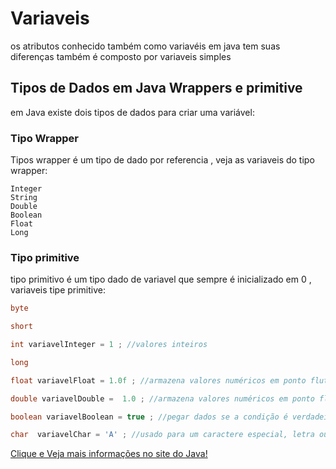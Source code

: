 # Variaveis
os atributos conhecido também como variavéis em java tem suas diferenças também é composto por variaveis simples 

## Tipos de Dados em Java  Wrappers e primitive
em Java existe dois tipos de dados para criar uma variável:

### Tipo Wrapper 
Tipos wrapper é um tipo de dado por referencia , veja as variaveis do tipo wrapper:


~~~
Integer
String 
Double 
Boolean
Float
Long
~~~

### Tipo primitive 

tipo primitivo é um tipo dado de variavel que sempre é inicializado em 0 , variaveis tipe primitive:

~~~java
byte 
~~~
~~~java
short
~~~
~~~java
int variavelInteger = 1 ; //valores inteiros
~~~
~~~java
long 
~~~
~~~java
float variavelFloat = 1.0f ; //armazena valores numéricos em ponto flutuante de precisão simples
~~~
~~~java
double variavelDouble =  1.0 ; //armazena valores numéricos em ponto flutuante de precisão dupla 
~~~
~~~java
boolean variavelBoolean = true ; //pegar dados se a condição é verdadeiro ou falso. (true or false)
~~~
~~~java
char  variavelChar = 'A' ; //usado para um caractere especial, letra ou numero
~~~

<a href="https://docs.oracle.com/javase/tutorial/java/nutsandbolts/datatypes.html"> Clique e Veja mais informações no site do Java!</a>

